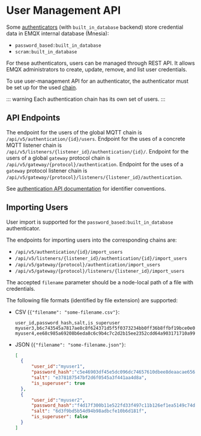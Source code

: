 # User Management API

Some [authenticators](./authn.md#authentication-sources) (with `built_in_database` backend) store credential data in EMQX internal database (Mnesia):

* `password_based:built_in_database`
* `scram:built_in_database`

For these authenticators, users can be managed through REST API.
It allows EMQX administrators to create, update, remove, and list user credentials.

To use user-management API for an authenticator, the authenticator must be set up for the used
[chain](./authn.md#authentication-chains).

::: warning
Each authentication chain has its own set of users.
:::

## API Endpoints

The endpoint for the users of the global MQTT chain is `/api/v5/authentication/{id}/users`.
Endpoint for the uses of a concrete MQTT listener chain is `/api/v5/listeners/{listener_id}/authentication/{id}/`.
Endpoint for the users of a global `gateway` protocol chain is `/api/v5/gateway/{protocol}/authentication`.
Endpoint for the uses of a `gateway` protocol listener chain is `/api/v5/gateway/{protocol}/listeners/{listener_id}/authentication`.

See [authentication API documentation](./authn.md#http-api) for identifier conventions.

## Importing Users

User import is supported for the `password_based:built_in_database` authenticator.

The endpoints for importing users into the corresponding chains are:
* `/api/v5/authentication/{id}/import_users`
* `/api/v5/listeners/{listener_id}/authentication/{id}/import_users`
* `/api/v5/gateway/{protocol}/authentication/import_users`
* `/api/v5/gateway/{protocol}/listeners/{listener_id}/import_users`

The accepted `filename` parameter should be a node-local path of a file with credentials.

The following file formats (identified by file extension) are supported:
* CSV (`{"filename": "some-filename.csv"}`:
  ```csv
  user_id,password_hash,salt,is_superuser
  myuser3,b6c743545a7817ae8c8f624371d5f5f0373234bb0ff36b8ffbf19bce0e06ab75,de1024f462fb83910fd13151bd4bd235,true
  myuser4,ee68c985a69208b6eda8c6c9b4c7c2d2b15ee2352cdd64a903171710a99182e8,ad773b5be9dd0613fe6c2f4d8c403139,false
  ```
* JSON (`{"filename": "some-filename.json"}`:
  ```json
  [
    {
        "user_id":"myuser1",
        "password_hash":"c5e46903df45e5dc096dc74657610dbee8deaacae656df88a1788f1847390242",
        "salt": "e378187547bf2d6f0545a3f441aa4d8a",
        "is_superuser": true
    },
    {
        "user_id":"myuser2",
        "password_hash":"f4d17f300b11e522fd33f497c11b126ef1ea5149c74d2220f9a16dc876d4567b",
        "salt": "6d3f9bd5b54d94b98adbcfe10b6d181f",
        "is_superuser": false
    }
  ]
  ```
